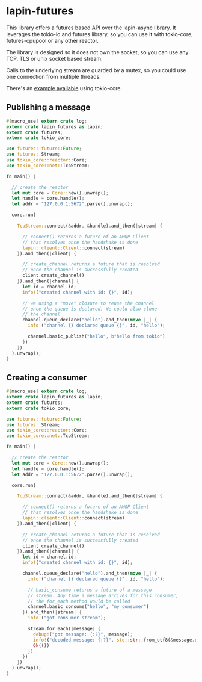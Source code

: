 # lapin-futures

This library offers a futures based API over the lapin-async library.
It leverages the tokio-io and futures library, so you can use it
with tokio-core, futures-cpupool or any other reactor.

The library is designed so it does not own the socket, so you
can use any TCP, TLS or unix socket based stream.

Calls to the underlying stream are guarded by a mutex, so you could
use one connection from multiple threads.

There's an [example available](https://github.com/Geal/lapin/blob/master/futures/examples/client.rs)
using tokio-core.

## Publishing a message

```rust
#[macro_use] extern crate log;
extern crate lapin_futures as lapin;
extern crate futures;
extern crate tokio_core;

use futures::future::Future;
use futures::Stream;
use tokio_core::reactor::Core;
use tokio_core::net::TcpStream;

fn main() {

  // create the reactor
  let mut core = Core::new().unwrap();
  let handle = core.handle();
  let addr = "127.0.0.1:5672".parse().unwrap();

  core.run(

    TcpStream::connect(&addr, &handle).and_then(|stream| {

      // connect() returns a future of an AMQP Client
      // that resolves once the handshake is done
      lapin::client::Client::connect(stream)
    }).and_then(|client| {

      // create_channel returns a future that is resolved
      // once the channel is successfully created
      client.create_channel()
    }).and_then(|channel| {
      let id = channel.id;
      info!("created channel with id: {}", id);

      // we using a "move" closure to reuse the channel
      // once the queue is declared. We could also clone
      // the channel
      channel.queue_declare("hello").and_then(move |_| {
        info!("channel {} declared queue {}", id, "hello");

        channel.basic_publish("hello", b"hello from tokio")
      })
    })
  ).unwrap();
}
```

## Creating a consumer

```rust
#[macro_use] extern crate log;
extern crate lapin_futures as lapin;
extern crate futures;
extern crate tokio_core;

use futures::future::Future;
use futures::Stream;
use tokio_core::reactor::Core;
use tokio_core::net::TcpStream;

fn main() {

  // create the reactor
  let mut core = Core::new().unwrap();
  let handle = core.handle();
  let addr = "127.0.0.1:5672".parse().unwrap();

  core.run(

    TcpStream::connect(&addr, &handle).and_then(|stream| {

      // connect() returns a future of an AMQP Client
      // that resolves once the handshake is done
      lapin::client::Client::connect(stream)
    }).and_then(|client| {

      // create_channel returns a future that is resolved
      // once the channel is successfully created
      client.create_channel()
    }).and_then(|channel| {
      let id = channel.id;
      info!("created channel with id: {}", id);

      channel.queue_declare("hello").and_then(move |_| {
        info!("channel {} declared queue {}", id, "hello");

        // basic_consume returns a future of a message
        // stream. Any time a message arrives for this consumer,
        // the for_each method would be called
        channel.basic_consume("hello", "my_consumer")
      }).and_then(|stream| {
        info!("got consumer stream");

        stream.for_each(|message| {
          debug!("got message: {:?}", message);
          info!("decoded message: {:?}", std::str::from_utf8(&message.data).unwrap());
          Ok(())
        })
      })
    })
  ).unwrap();
}
```
